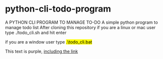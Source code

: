 # python-cli-todo-program
A PYTHON CLI PROGRAM TO MANAGE TO-DO
A simple python program to manage todo list
After cloning this repository 
if you are a linux or mac user type ./todo_cli.sh  and hit enter

if you are a window user type <mark> .\todo_cli.bat </span>
<div class="text-purple">
  This text is purple, <a href="#" class="text-inherit">including the link</a>
</div>
